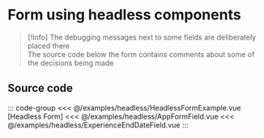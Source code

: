 <script setup>
import HeadlessFormExample from './headless/HeadlessFormExample.vue'
</script>

# Form using headless components

> [!Info] 
> The debugging messages next to some fields are deliberately placed there<br>
> The source code below the form contains comments about some of the decisions being made

<ClientOnly>
    <LiveDemo :component="HeadlessFormExample"></LiveDemo>
</ClientOnly>

## Source code

::: code-group
<<< @/examples/headless/HeadlessFormExample.vue [Headless Form]
<<< @/examples/headless/AppFormField.vue
<<< @/examples/headless/ExperienceEndDateField.vue
:::
